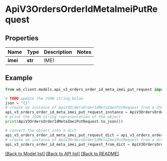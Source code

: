 # ApiV3OrdersOrderIdMetaImeiPutRequest


## Properties

Name | Type | Description | Notes
------------ | ------------- | ------------- | -------------
**imei** | **str** | IMEI | 

## Example

```python
from wb_client.models.api_v3_orders_order_id_meta_imei_put_request import ApiV3OrdersOrderIdMetaImeiPutRequest

# TODO update the JSON string below
json = "{}"
# create an instance of ApiV3OrdersOrderIdMetaImeiPutRequest from a JSON string
api_v3_orders_order_id_meta_imei_put_request_instance = ApiV3OrdersOrderIdMetaImeiPutRequest.from_json(json)
# print the JSON string representation of the object
print(ApiV3OrdersOrderIdMetaImeiPutRequest.to_json())

# convert the object into a dict
api_v3_orders_order_id_meta_imei_put_request_dict = api_v3_orders_order_id_meta_imei_put_request_instance.to_dict()
# create an instance of ApiV3OrdersOrderIdMetaImeiPutRequest from a dict
api_v3_orders_order_id_meta_imei_put_request_from_dict = ApiV3OrdersOrderIdMetaImeiPutRequest.from_dict(api_v3_orders_order_id_meta_imei_put_request_dict)
```
[[Back to Model list]](../README.md#documentation-for-models) [[Back to API list]](../README.md#documentation-for-api-endpoints) [[Back to README]](../README.md)


